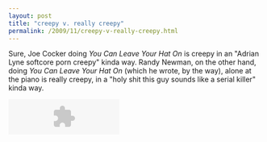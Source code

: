 ```yaml
---
layout: post
title: "creepy v. really creepy"
permalink: /2009/11/creepy-v-really-creepy.html
---
```


<p>Sure, Joe Cocker doing <em>You Can Leave Your Hat On</em> is creepy in an "Adrian Lyne softcore porn creepy" kinda way.  Randy Newman, on the other hand, doing <em>You Can Leave Your Hat On</em> (which he wrote, by the way), alone at the piano is really creepy, in a "holy shit this guy sounds like a serial killer" kinda way.</p>

<p><object type="application/x-shockwave-flash" data="http://www.lala.com/external/flash/SingleSongWidget.swf" id="lalaSongEmbed" width="220" height="70"><param name="movie" value="http://www.lala.com/external/flash/SingleSongWidget.swf"/><param name="wmode" value="transparent"/><param name="allowNetworking" value="all"/><param name="allowScriptAccess" value="always"/><param name="flashvars" value="songLalaId=360569483823512192&amp;host=www.lala.com&amp;partnerId=membersong.35197%4024303"/><embed id="lalaSongEmbed" name="lalaSongEmbed" src="http://www.lala.com/external/flash/SingleSongWidget.swf" width="220" height="70" type="application/x-shockwave-flash" pluginspage="http://www.macromedia.com/go/getflashplayer" wmode="transparent" allowNetworking="all" allowScriptAccess="always" flashvars="songLalaId=360569483823512192&amp;host=www.lala.com&amp;partnerId=membersong.35197%4024303"></embed></object></p>



